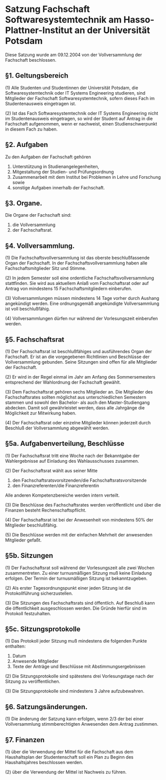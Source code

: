# Satzung Fachschaft Softwaresystemtechnik am Hasso-Plattner-Institut an der Universität Potsdam

Diese Satzung wurde am 09.12.2004 von der Vollversammlung der Fachschaft beschlossen.



## §1. Geltungsbereich

(1) Alle Studenten und Studentinnen der Universität Potsdam, die Softwaresystemtechnik oder IT Systems Engineering studieren, sind Mitglieder der Fachschaft Softwaresystemtechnik, sofern dieses Fach im Studentenausweis eingetragen ist.

(2) Ist das Fach Softwaresystemtechnik oder IT Systems Engineering nicht im Studentenausweis eingetragen, so wird der Student auf Antrag in die Fachschaft aufgenommen, wenn er nachweist, einen Studienschwerpunkt in diesem Fach zu haben.


## §2. Aufgaben

Zu den Aufgaben der Fachschaft gehören

1. Unterstützung in Studienangelegenheiten,
2. Mitgestaltung der Studien- und Prüfungsordnung
3. Zusammenarbeit mit dem Institut bei Problemen in Lehre und Forschung sowie
4. sonstige Aufgaben innerhalb der Fachschaft.


## §3. Organe.

Die Organe der Fachschaft sind:

1. die Vollversammlung
2. der Fachschaftsrat.


## §4. Vollversammlung.

(1) Die Fachschaftsvollversammlung ist das oberste beschlußfassende Organ der Fachschaft. In der Fachschaftsvollversammlung haben alle Fachschaftsmitglieder Sitz und Stimme.

(2) In jedem Semester soll eine ordentliche Fachschaftsvollversammlung stattfinden. Sie wird aus aktuellem Anlaß vom Fachschaftsrat oder auf Antrag von mindestens 15 Fachschaftsmitgliedern einberufen.

(3) Vollversammlungen müssen mindestens 14 Tage vorher durch Aushang angekündigt werden. Eine ordnungsgemäß angekündigte Vollversammlung ist voll beschlußfähig.

(4) Vollversammlungen dürfen nur während der Vorlesungszeit einberufen werden.


## §5. Fachschaftsrat

(1) Der Fachschaftsrat ist beschlußfähiges und ausführendes Organ der Fachschaft. Er ist an die vorgegebenen Richtlinien und Beschlüsse der Vollversammlung gebunden. Seine Sitzungen sind offen für alle Mitglieder der Fachschaft.

(2) Er wird in der Regel einmal im Jahr am Anfang des Sommersemesters entsprechend der Wahlordnung der Fachschaft gewählt.

(3) Dem Fachschaftsrat gehören sechs Mitglieder an. Die Mitglieder des Fachschaftsrates sollten möglichst aus unterschiedlichen Semestern stammen und sowohl den Bachelor- als auch den Master-Studiengang abdecken. Damit soll gewährleistet werden, dass alle Jahrgänge die Möglichkeit zur Mitwirkung haben.

(4) Der Fachschaftsrat oder einzelne Mitglieder können jederzeit durch Beschluß der Vollversammlung abgewählt werden.


## §5a. Aufgabenverteilung, Beschlüsse

(1) Der Fachschaftsrat tritt eine Woche nach der Bekanntgabe der Wahlergebnisse auf Einladung des Wahlausschusses zusammen.

(2) Der Fachschaftsrat wählt aus seiner Mitte

1. den Fachschaftsratsvorsitzenden/die Fachschaftsratsvorsitzende
2. den Finanzreferenten/die Finanzreferentin

Alle anderen Kompetenzbereiche werden intern verteilt.

(3) Die Beschlüsse des Fachschaftsrates werden veröffentlicht und über die Finanzen besteht Rechenschaftspflicht.

(4) Der Fachschaftsrat ist bei der Anwesenheit von mindestens 50% der Mitglieder beschlußfähig.

(5) Die Beschlüsse werden mit der einfachen Mehrheit der anwesenden Mitglieder gefaßt.


## §5b. Sitzungen

(1) Der Fachschaftsrat soll während der Vorlesungszeit alle zwei Wochen zusammentreten. Zu einer turnusmäßigen Sitzung muß keine Einladung erfolgen. Der Termin der turnusmäßigen Sitzung ist bekanntzugeben.

(2) Als erster Tagesordnungspunkt einer jeden Sitzung ist die Protokollführung sicherzustellen.

(3) Die Sitzungen des Fachschaftsrats sind öffentlich. Auf Beschluß kann die öffentlichkeit ausgeschlossen werden. Die Gründe hierfür sind im Protokoll festzuhalten.


## §5c. Sitzungsprotokolle

(1) Das Protokoll jeder Sitzung muß mindestens die folgenden Punkte enthalten:

1. Datum
2. Anwesende Mitglieder
3. Texte der Anträge und Beschlüsse mit Abstimmungsergebnissen

(2) Die Sitzungsprotokolle sind spätestens drei Vorlesungstage nach der Sitzung zu veröffentlichen.

(3) Die Sitzungsprotokolle sind mindestens 3 Jahre aufzubewahren.


## §6. Satzungsänderungen.

(1) Die änderung der Satzung kann erfolgen, wenn 2/3 der bei einer Vollversammlung stimmberechtigten Anwesenden dem Antrag zustimmen.


## §7. Finanzen

(1) über die Verwendung der Mittel für die Fachschaft aus dem Haushaltsplan der Studentenschaft soll ein Plan zu Beginn des Haushaltsjahres beschlossen werden.

(2) über die Verwendung der Mittel ist Nachweis zu führen.